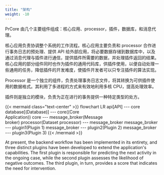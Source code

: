 ```yaml
---
title: "架构"
weight: -10
---
```


PrCore 由几个主要组件组成：核心应用、processor，插件，数据库，和消息代理。

核心应用负责协调整个系统的工作流程。核心应用主要负责和 processor 合作进行事务日志的预处理、提供 API 给外部应用，将必要数据存储到数据库中，以及通过消息代理与插件进行通信，提供插件所需要的数据，并处理插件返回的结果。核心应用的部分组件同时也作为插件的通用代码库，供插件使用，以便自动处理一些通用的任务，降低插件的开发难度，使插件开发者可以只专注插件的算法实现。

Processor 是一个独立的组件，负责处理事务日志文件，将其转换为可供插件使用的数据格式。其利用了多进程的方式来有效地利用多核 CPU，提高处理效率。

插件则是独立的模块，负责为正在进行的事务提供一种特定类型的处方。

{{< mermaid class="text-center" >}}
flowchart LR
    api[API] --- core
    database[(Database)] --- core((Core<br/>Application))
    core --- message_broker(Message<br/>broker)
    processor(Dataset processor) --- message_broker
    message_broker --- plugin1(Plugin 1)
    message_broker --- plugin2(Plugin 2)
    message_broker --- plugin3(Plugin 3)
{{< /mermaid >}}

At present, the backend workflow has been implemented in its entirety, and three distinct plugins have been developed to extend the application's capabilities. The first plugin is responsible for predicting the next activity in the ongoing case, while the second plugin assesses the likelihood of negative outcomes. The third plugin, in turn, provides a score that indicates the need for intervention.
